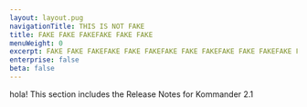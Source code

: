 ```yaml
---
layout: layout.pug
navigationTitle: THIS IS NOT FAKE
title: FAKE FAKE FAKEFAKE FAKE FAKE
menuWeight: 0
excerpt: FAKE FAKE FAKEFAKE FAKE FAKEFAKE FAKE FAKEFAKE FAKE FAKEFAKE FAKE FAKE
enterprise: false
beta: false
---
```


hola! This section includes the Release Notes for Kommander 2.1
